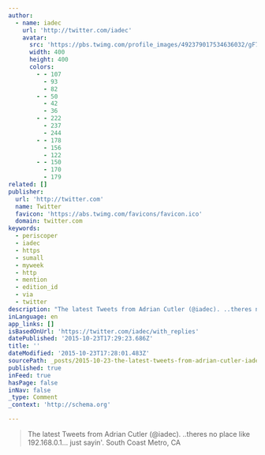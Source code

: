 ```yaml
---
author:
  - name: iadec
    url: 'http://twitter.com/iadec'
    avatar:
      src: 'https://pbs.twimg.com/profile_images/492379017534636032/gF7pw2Z6_400x400.jpeg'
      width: 400
      height: 400
      colors:
        - - 107
          - 93
          - 82
        - - 50
          - 42
          - 36
        - - 222
          - 237
          - 244
        - - 178
          - 156
          - 122
        - - 150
          - 170
          - 179
related: []
publisher:
  url: 'http://twitter.com'
  name: Twitter
  favicon: 'https://abs.twimg.com/favicons/favicon.ico'
  domain: twitter.com
keywords:
  - periscoper
  - iadec
  - https
  - sumall
  - myweek
  - http
  - mention
  - edition_id
  - via
  - twitter
description: "The latest Tweets from Adrian Cutler (@iadec). ..theres no place like 192.168.0.1... just sayin'. South Coast Metro, CA"
inLanguage: en
app_links: []
isBasedOnUrl: 'https://twitter.com/iadec/with_replies'
datePublished: '2015-10-23T17:29:23.686Z'
title: ''
dateModified: '2015-10-23T17:28:01.483Z'
sourcePath: _posts/2015-10-23-the-latest-tweets-from-adrian-cutler-iadec-theres-no-p.md
published: true
inFeed: true
hasPage: false
inNav: false
_type: Comment
_context: 'http://schema.org'

---
```

> The latest Tweets from Adrian Cutler &lpar;&commat;iadec&rpar;&period; &period;&period;theres no place like 192&period;168&period;0&period;1&period;&period;&period; just sayin'&period; South Coast Metro&comma; CA